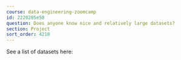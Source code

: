 ```yaml
---
course: data-engineering-zoomcamp
id: 2220285e58
question: Does anyone know nice and relatively large datasets?
section: Project
sort_order: 4210
---
```


See a list of datasets here:


